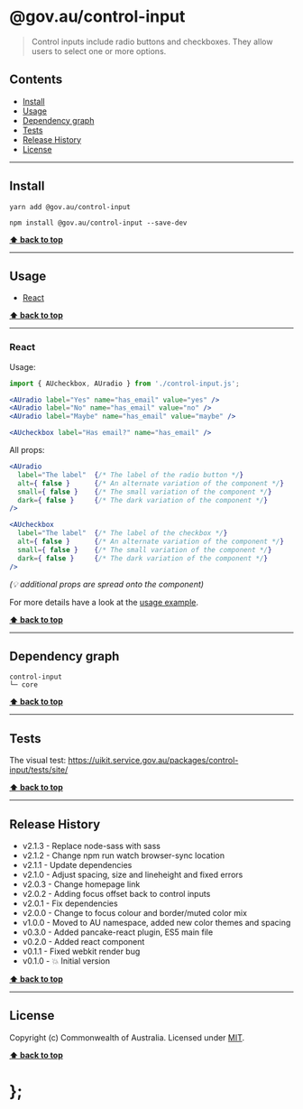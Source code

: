 @gov.au/control-input
============

> Control inputs include radio buttons and checkboxes. They allow users to select one or more options.


## Contents

* [Install](#install)
* [Usage](#usage)
* [Dependency graph](#dependency-graph)
* [Tests](#tests)
* [Release History](#release-history)
* [License](#license)


----------------------------------------------------------------------------------------------------------------------------------------------------------------


## Install


```shell
yarn add @gov.au/control-input
```

```shell
npm install @gov.au/control-input --save-dev
```


**[⬆ back to top](#contents)**


----------------------------------------------------------------------------------------------------------------------------------------------------------------


## Usage


* [React](#react)


**[⬆ back to top](#contents)**


----------------------------------------------------------------------------------------------------------------------------------------------------------------


### React

Usage:

```jsx
import { AUcheckbox, AUradio } from './control-input.js';

<AUradio label="Yes" name="has_email" value="yes" />
<AUradio label="No" name="has_email" value="no" />
<AUradio label="Maybe" name="has_email" value="maybe" />

<AUcheckbox label="Has email?" name="has_email" />
```

All props:

```jsx
<AUradio
  label="The label"  {/* The label of the radio button */}
  alt={ false }      {/* An alternate variation of the component */}
  small={ false }    {/* The small variation of the component */}
  dark={ false }     {/* The dark variation of the component */}
/>

<AUcheckbox
  label="The label"  {/* The label of the checkbox */}
  alt={ false }      {/* An alternate variation of the component */}
  small={ false }    {/* The small variation of the component */}
  dark={ false }     {/* The dark variation of the component */}
/>
```
_(💡 additional props are spread onto the component)_

For more details have a look at the [usage example](https://github.com/govau/uikit/tree/master/packages/control-input/tests/react/index.js).


**[⬆ back to top](#contents)**


----------------------------------------------------------------------------------------------------------------------------------------------------------------


## Dependency graph

```shell
control-input
└─ core
```


**[⬆ back to top](#contents)**


----------------------------------------------------------------------------------------------------------------------------------------------------------------


## Tests

The visual test: https://uikit.service.gov.au/packages/control-input/tests/site/


**[⬆ back to top](#contents)**


----------------------------------------------------------------------------------------------------------------------------------------------------------------


## Release History

* v2.1.3 - Replace node-sass with sass
* v2.1.2 - Change npm run watch browser-sync location
* v2.1.1 - Update dependencies
* v2.1.0 - Adjust spacing, size and lineheight and fixed errors
* v2.0.3 - Change homepage link
* v2.0.2 - Adding focus offset back to control inputs
* v2.0.1 - Fix dependencies
* v2.0.0 - Change to focus colour and border/muted color mix
* v1.0.0 - Moved to AU namespace, added new color themes and spacing
* v0.3.0 - Added pancake-react plugin, ES5 main file
* v0.2.0 - Added react component
* v0.1.1 - Fixed webkit render bug
* v0.1.0 - 💥 Initial version


**[⬆ back to top](#contents)**


----------------------------------------------------------------------------------------------------------------------------------------------------------------


## License

Copyright (c) Commonwealth of Australia.
Licensed under [MIT](https://raw.githubusercontent.com/govau/uikit/packages/core/master/LICENSE).


**[⬆ back to top](#contents)**

# };
